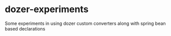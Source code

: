 # dozer-experiments
Some experiments in using dozer custom converters along with spring bean based declarations
